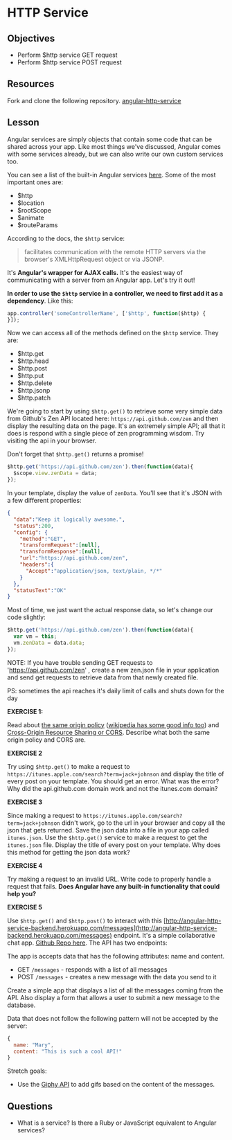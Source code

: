 # HTTP Service

## Objectives
- Perform $http service GET request
- Perform $http service POST request

## Resources

Fork and clone the following repository. [angular-http-service](https://github.com/gSchool/angular-http-service)

## Lesson

Angular services are simply objects that contain some code that can be shared across your app.  Like most things we've discussed, Angular comes with some services already, but we can also write our own custom services too.  

You can see a list of the built-in Angular services [here](https://docs.angularjs.org/api/ng/service).  Some of the most important ones are:

* $http
* $location
* $rootScope
* $animate
* $routeParams

According to the docs, the `$http` service:

>facilitates communication with the remote HTTP servers via the browser's XMLHttpRequest object or via JSONP.

It's **Angular's wrapper for AJAX calls.**  It's the easiest way of communicating with a server from an Angular app. Let's try it out!

**In order to use the `$http` service in a controller, we need to first add it as a dependency**.  Like this:

```js
app.controller('someControllerName', ['$http', function($http) {
}]);
```

Now we can access all of the methods defined on the `$http` service. They are:

* $http.get
* $http.head
* $http.post
* $http.put
* $http.delete
* $http.jsonp
* $http.patch


We're going to start by using `$http.get()` to retrieve some very simple data from Github's Zen API located here: `https://api.github.com/zen` and then display the resulting data on the page. It's an extremely simple API; all that it does is respond with a single piece of zen programming wisdom.  Try visiting the api in your browser.

Don't forget that `$http.get()` returns a promise!

```js
$http.get('https://api.github.com/zen').then(function(data){
  $scope.view.zenData = data;
});
```

In your template, display the value of `zenData`.  You'll see that it's JSON with a few different properties:

```json
{
  "data":"Keep it logically awesome.",
  "status":200,
  "config": {
    "method":"GET",
    "transformRequest":[null],
    "transformResponse":[null],
    "url":"https://api.github.com/zen",
    "headers":{
      "Accept":"application/json, text/plain, */*"
    }
  },
  "statusText":"OK"
}
```

Most of time, we just want the actual response data, so let's change our code slightly:

```js
$http.get('https://api.github.com/zen').then(function(data){
  var vm = this;
  vm.zenData = data.data;
});
```

NOTE: If you have trouble sending GET requests to 'https://api.github.com/zen' ,
create a new zen.json file in your application and send get requests to retrieve data from
that newly created file.

PS: sometimes the api reaches it's daily limit of calls and shuts down for the day

**EXERCISE 1:**

Read about [the same origin policy](https://developer.mozilla.org/en-US/docs/Web/Security/Same-origin_policy) ([wikipedia has some good info too](https://en.wikipedia.org/wiki/Same-origin_policy)) and [Cross-Origin Resource Sharing or CORS](https://developer.mozilla.org/en-US/docs/Web/HTTP/Access_control_CORS).  Describe what both the same origin policy and CORS are.

**EXERCISE 2**

Try using `$http.get()` to make a request to `https://itunes.apple.com/search?term=jack+johnson` and display the title of every post on your template. You should get an error. What was the error?  Why did the api.github.com domain work and not the itunes.com domain?

**EXERCISE 3**

Since making a request to `https://itunes.apple.com/search?term=jack+johnson` didn't work, go to the url in your browser and copy all the json that gets returned.  Save the json data into a file in your app called `itunes.json`.  Use the `$http.get()` service to make a request to get the `itunes.json` file.  Display the title of every post on your template.  Why does this method for getting the json data work?

**EXERCISE 4**

Try making a request to an invalid URL.  Write code to properly handle a request that fails.  **Does Angular have any built-in functionality that could help you?**


**EXERCISE 5**

Use `$http.get()` and `$http.post()` to interact with this [http://angular-http-service-backend.herokuapp.com/messages](http://angular-http-service-backend.herokuapp.com/messages) endpoint.  It's a simple collaborative chat app. [Github Repo here](https://github.com/gSchool/angular-http-service-backend).  The API has two endpoints:

The app is accepts data that has the following attributes: name and content.

* GET `/messages` - responds with a list of all messages
* POST `/messages` - creates a new message with the data you send to it

Create a simple app that displays a list of all the messages coming from the API.  Also display a form that allows a user to submit a new message to the database.

Data that does not follow the following pattern will not be accepted by the server:

```js
{
  name: "Mary",
  content: "This is such a cool API!"
}
```

Stretch goals:

- Use the [Giphy API](https://github.com/Giphy/GiphyAPI) to add gifs based on the content of the messages.


## Questions

* What is a service?  Is there a Ruby or JavaScript equivalent to Angular services?
